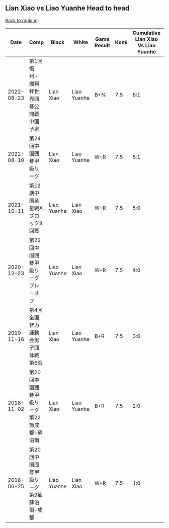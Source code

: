## Lian Xiao vs Liao Yuanhe Head to head

[Back to ranking](../../index.md)




| **Date** | **Comp** | **Black** | **White** | **Game Result** | **Komi** | **Cumulative Lian Xiao Vs Liao Yuanhe** | **Lian Xiao Streak** | **Liao Yuanhe Streak** | 
| --- | --- | --- | --- | --- | --- | --- | --- | --- |
| 2022-08-23 | 第1回衢州・爛柯杯世界囲碁公開戦中国予選 | Lian Xiao | Liao Yuanhe | B+¾ | 7.5 | 6:1 | 1 | 0 | 
| 2022-08-10 | 第24回中国囲碁甲級リーグ | Lian Xiao | Liao Yuanhe | W+R | 7.5 | 5:1 | 0 | 1 | 
| 2021-10-11 | 第12期中国竜星戦Aブロック8回戦 | Liao Yuanhe | Lian Xiao | W+R | 7.5 | 5:0 | 5 | 0 | 
| 2020-12-23 | 第22回中国囲碁甲級リーグプレーオフ | Liao Yuanhe | Lian Xiao | W+R | 7.5 | 4:0 | 4 | 0 | 
| 2019-11-16 | 第4回全国智力運動会男子団体戦第6戦 | Lian Xiao | Liao Yuanhe | B+R | 7.5 | 3:0 | 3 | 0 | 
| 2018-11-02 | 第20回中国囲碁甲級リーグ第22節成都-蘇泊爾 | Lian Xiao | Liao Yuanhe | B+R | 7.5 | 2:0 | 2 | 0 | 
| 2018-06-25 | 第20回中国囲碁甲級リーグ第9節蘇泊爾-成都 | Liao Yuanhe | Lian Xiao | W+R | 7.5 | 1:0 | 1 | 0 |




